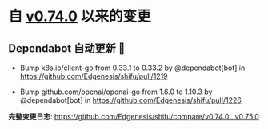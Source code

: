 # 自 [v0.74.0](https://github.com/Edgenesis/shifu/releases/tag/v0.74.0) 以来的变更

## Dependabot 自动更新 🤖

- Bump k8s.io/client-go from 0.33.1 to 0.33.2 by @dependabot[bot] in https://github.com/Edgenesis/shifu/pull/1219

- Bump github.com/openai/openai-go from 1.6.0 to 1.10.3 by @dependabot[bot] in https://github.com/Edgenesis/shifu/pull/1226

**完整变更日志**: https://github.com/Edgenesis/shifu/compare/v0.74.0...v0.75.0